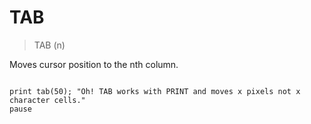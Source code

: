 # TAB

> TAB (n)

Moves cursor position to the nth column.


~~~

print tab(50); "Oh! TAB works with PRINT and moves x pixels not x character cells."
pause 

~~~


